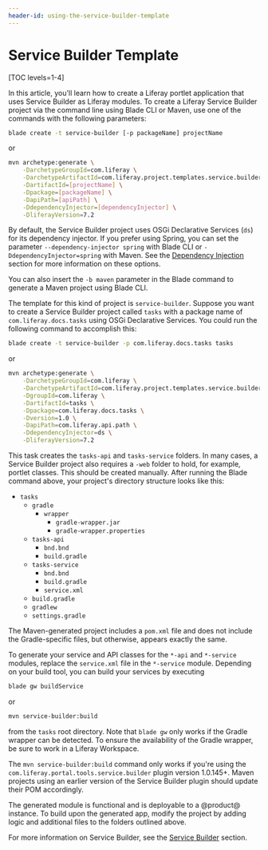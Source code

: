 ```yaml
---
header-id: using-the-service-builder-template
---
```


# Service Builder Template

[TOC levels=1-4]

In this article, you'll learn how to create a Liferay portlet application that
uses Service Builder as Liferay modules. To create a Liferay Service Builder
project via the command line using Blade CLI or Maven, use one of the commands
with the following parameters:

```bash
blade create -t service-builder [-p packageName] projectName
```

or

```bash
mvn archetype:generate \
    -DarchetypeGroupId=com.liferay \
    -DarchetypeArtifactId=com.liferay.project.templates.service.builder \
    -DartifactId=[projectName] \
    -Dpackage=[packageName] \
    -DapiPath=[apiPath] \
    -DdependencyInjector=[dependencyInjector] \
    -DliferayVersion=7.2
```

By default, the Service Builder project uses OSGi Declarative Services (`ds`)
for its dependency injector. If you prefer using Spring, you can set the
parameter `--dependency-injector spring` with Blade CLI or
`-DdependencyInjector=spring` with Maven. See the
[Dependency Injection](/docs/7-2/frameworks/-/knowledge_base/f/dependency-injection)
section for more information on these options.

You can also insert the `-b maven` parameter in the Blade command to generate a
Maven project using Blade CLI.

The template for this kind of project is `service-builder`. Suppose you want to
create a Service Builder project called `tasks` with a package name of
`com.liferay.docs.tasks` using OSGi Declarative Services. You could run the
following command to accomplish this:

```bash
blade create -t service-builder -p com.liferay.docs.tasks tasks
```

or

```bash
mvn archetype:generate \
    -DarchetypeGroupId=com.liferay \
    -DarchetypeArtifactId=com.liferay.project.templates.service.builder \
    -DgroupId=com.liferay \
    -DartifactId=tasks \
    -Dpackage=com.liferay.docs.tasks \
    -Dversion=1.0 \
    -DapiPath=com.liferay.api.path \
    -DdependencyInjector=ds \
    -DliferayVersion=7.2
```

This task creates the `tasks-api` and `tasks-service` folders. In many cases, a
Service Builder project also requires a `-web` folder to hold, for example,
portlet classes. This should be created manually. After running the Blade
command above, your project's directory structure looks like this:

- `tasks`
    - `gradle`
        - `wrapper`
            - `gradle-wrapper.jar`
            - `gradle-wrapper.properties`
    - `tasks-api`
        - `bnd.bnd`
        - `build.gradle`
    - `tasks-service`
        - `bnd.bnd`
        - `build.gradle`
        - `service.xml`
    - `build.gradle`
    - `gradlew`
    - `settings.gradle`

The Maven-generated project includes a `pom.xml` file and does not include the
Gradle-specific files, but otherwise, appears exactly the same.

To generate your service and API classes for the `*-api` and `*-service`
modules, replace the `service.xml` file in the `*-service` module. Depending on
your build tool, you can build your services by executing

```bash
blade gw buildService
```

or

```bash
mvn service-builder:build
```

from the `tasks` root directory. Note that `blade gw` only works if the Gradle
wrapper can be detected. To ensure the availability of the Gradle wrapper, be
sure to work in a Liferay Workspace.

The `mvn service-builder:build` command only works if you're using the
`com.liferay.portal.tools.service.builder` plugin version 1.0.145+. Maven
projects using an earlier version of the Service Builder plugin should update
their POM accordingly.

The generated module is functional and is deployable to a @product@ instance. To
build upon the generated app, modify the project by adding logic and additional
files to the folders outlined above.

For more information on Service Builder, see the
[Service Builder](/docs/7-2/appdev/-/knowledge_base/a/service-builder)
section.
